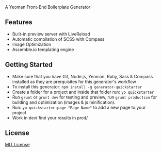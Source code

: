 A Yeoman Front-End Boilerplate Generator

## Features

* Built-in preview server with LiveReload
* Automatic compilation of SCSS with Compass
* Image Optimization
* Assemble.io templating engine 

## Getting Started

- Make sure that you have Git, Node.js, Yeoman, Ruby, Sass & Compass installed as they are prerquisites for this generator's workflow
- To install this generator: `npm install -g generator-quickstarter`
- Create a folder for a project and inside that folder run: `yo quickstarter`
- Run `grunt` or `grunt dev` for testing and preview, run `grunt production` for building and optimization (images & js minification).
- Run: `yo quickstarter:page "Page Name"` to add a new page to your project
- Work in dev/ find your results in prod/

## License

[MIT License](http://en.wikipedia.org/wiki/MIT_License)
